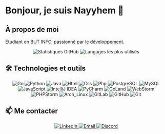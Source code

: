 # Bonjour, je suis Nayyhem 👋

## À propos de moi

Etudiant en BUT INFO, passionné par le développement.

<div align="center">
  <img src="https://github-readme-stats.vercel.app/api?username=Nayyhem&show_icons=true&theme=tokyonight" alt="Statistiques GitHub" />
  <img src="https://github-readme-stats.vercel.app/api/top-langs/?username=Nayyhem&layout=compact&theme=tokyonight" alt="Langages les plus utilisés" />
</div>

## 🛠️ Technologies et outils

<p align="center">
  <img src="https://img.shields.io/badge/Go-00ADD8?style=for-the-badge&logo=go&logoColor=white" alt="Go"/>
  <img src="https://img.shields.io/badge/Python-3776AB?style=for-the-badge&logo=python&logoColor=white" alt="Python"/>
  <img src="https://img.shields.io/badge/Java-ED8B00?style=for-the-badge&logo=java&logoColor=white" alt="Java"/>
  <img src="https://img.shields.io/badge/HTML5-E34F26?style=for-the-badge&logo=html5&logoColor=white" alt="Html"/>
  <img src="https://img.shields.io/badge/CSS3-1572B6?style=for-the-badge&logo=css3&logoColor=white" alt="Css"/>
  <img src="https://img.shields.io/badge/PHP-777BB4?style=for-the-badge&logo=php&logoColor=white" alt="Php"/>
  <img src="https://img.shields.io/badge/PostgreSQL-316192?style=for-the-badge&logo=postgresql&logoColor=white" alt="PostgreSQL"/>
  <img src="https://img.shields.io/badge/MySQL-00000F?style=for-the-badge&logo=mysql&logoColor=white" alt="MySQL"/>
  <img src="https://img.shields.io/badge/JavaScript-F7DF1E?style=for-the-badge&logo=JavaScript&logoColor=white" alt="JavaScript"/>
  <img src="https://img.shields.io/badge/IntelliJ_IDEA-000000?style=for-the-badge&logo=intellij-idea&logoColor=white" alt="IntelliJ IDEA"/>
  <img src="https://img.shields.io/badge/PyCharm-000000?style=for-the-badge&logo=pycharm&logoColor=white" alt="PyCharm"/>
  <img src="https://img.shields.io/badge/GoLand-000000?style=for-the-badge&logo=goland&logoColor=white" alt="GoLand"/>
  <img src="https://img.shields.io/badge/WebStorm-000000?style=for-the-badge&logo=WebStorm&logoColor=white" alt="WebStorm"/>
  <img src="http://img.shields.io/badge/-PHPStorm-181717?style=for-the-badge&logo=phpstorm&logoColor=white" alt="PHPStorm"/>
  <img src="https://img.shields.io/badge/Arch_Linux-1793D1?style=for-the-badge&logo=arch-linux&logoColor=white" alt="Arch_Linux"/>
  <img src="https://img.shields.io/badge/GitLab-330F63?style=for-the-badge&logo=gitlab&logoColor=white" alt="GitLab"/>
  <img src="https://img.shields.io/badge/GitHub-181717?style=for-the-badge&logo=github&logoColor=white" alt="GitHub"/>
  <img src="https://img.shields.io/badge/Git-F05032?style=for-the-badge&logo=git&logoColor=white" alt="Git"/>
</p>

## 📫 Me contacter

<p align="center">
  <a href="https://www.linkedin.com/in/quentin-baillet-065005328">
    <img src="https://img.shields.io/badge/LinkedIn-0077B5?style=for-the-badge&logo=linkedin&logoColor=white" alt="LinkedIn"/>
  </a>
  <a href="mailto:bquentin62@orange.fr">
    <img src="https://img.shields.io/badge/Email-D14836?style=for-the-badge&logo=gmail&logoColor=white" alt="Email"/>
  <a href="https://discord.com/users/_nayyhem_">
    <img src="https://img.shields.io/badge/Discord-7289DA?style=for-the-badge&logo=discord&logoColor=white" alt="Discord"/>
  </a>
</p>

